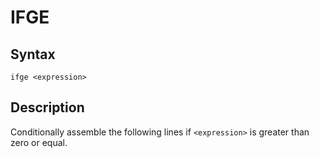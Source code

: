 # IFGE

## Syntax
```assembly
ifge <expression>
```

## Description
Conditionally assemble the following lines if `<expression>` is greater than zero or equal.
